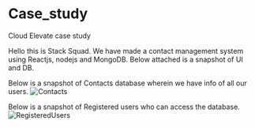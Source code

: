 # Case_study
Cloud Elevate case study

Hello this is Stack Squad. We have made a contact management system using Reactjs, nodejs and MongoDB. Below attached is a snapshot of UI and DB.

Below is a snapshot of Contacts database wherein we have info of all our users.
![Contacts](https://user-images.githubusercontent.com/109594012/181507496-85635276-ea59-4c0a-a15f-d454ab0a1a00.png)

Below is a snapshot of Registered users who can access the database.
![RegisteredUsers](https://user-images.githubusercontent.com/109594012/181507518-8cc2cfaf-050c-48f0-9011-c94be6db2abb.png)
